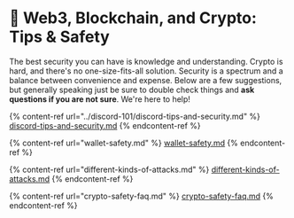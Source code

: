 # 🔗 Web3, Blockchain, and Crypto: Tips & Safety

The best security you can have is knowledge and understanding. Crypto is hard, and there's no one-size-fits-all solution. Security is a spectrum and a balance between convenience and expense. Below are a few suggestions, but generally speaking just be sure to double check things and **ask questions if you are not sure**. We're here to help!&#x20;

{% content-ref url="../discord-101/discord-tips-and-security.md" %}
[discord-tips-and-security.md](../discord-101/discord-tips-and-security.md)
{% endcontent-ref %}

{% content-ref url="wallet-safety.md" %}
[wallet-safety.md](wallet-safety.md)
{% endcontent-ref %}

{% content-ref url="different-kinds-of-attacks.md" %}
[different-kinds-of-attacks.md](different-kinds-of-attacks.md)
{% endcontent-ref %}

{% content-ref url="crypto-safety-faq.md" %}
[crypto-safety-faq.md](crypto-safety-faq.md)
{% endcontent-ref %}
